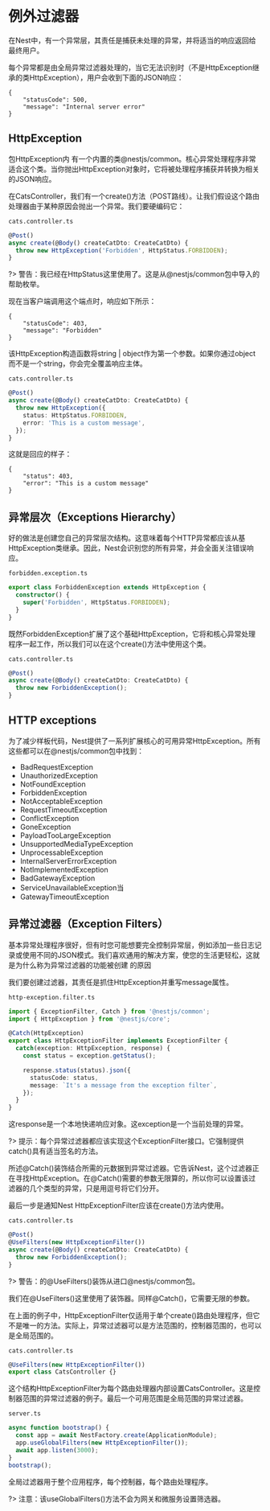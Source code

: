# 例外过滤器

在Nest中，有一个异常层，其责任是捕获未处理的异常，并将适当的响应返回给最终用户。


每个异常都是由全局异常过滤器处理的，当它无法识别时（不是HttpException继承的类HttpException），用户会收到下面的JSON响应：

```
{
    "statusCode": 500,
    "message": "Internal server error"
}
```

## HttpException

包HttpException内 有一个内置的类@nestjs/common。核心异常处理程序非常适合这个类。当你抛出HttpException对象时，它将被处理程序捕获并转换为相关的JSON响应。

在CatsController，我们有一个create()方法（POST路线）。让我们假设这个路由处理器由于某种原因会抛出一个异常。我们要硬编码它：

`cats.controller.ts`

```typescript
@Post()
async create(@Body() createCatDto: CreateCatDto) {
  throw new HttpException('Forbidden', HttpStatus.FORBIDDEN);
}
```

?> 警告：我已经在HttpStatus这里使用了。这是从@nestjs/common包中导入的帮助枚举。

现在当客户端调用这个端点时，响应如下所示：

```
{
    "statusCode": 403,
    "message": "Forbidden"
}
```

该HttpException构造函数将string | object作为第一个参数。如果你通过object而不是一个string，你会完全覆盖响应主体。

`cats.controller.ts`

```typescript
@Post()
async create(@Body() createCatDto: CreateCatDto) {
  throw new HttpException({
    status: HttpStatus.FORBIDDEN,
    error: 'This is a custom message',
  });
}
```

这就是回应的样子：

```
{
    "status": 403,
    "error": "This is a custom message"
}
```

## 异常层次（Exceptions Hierarchy）

好的做法是创建您自己的异常层次结构。这意味着每个HTTP异常都应该从基HttpException类继承。因此，Nest会识别您的所有异常，并会全面关注错误响应。

`forbidden.exception.ts`

```typescript
export class ForbiddenException extends HttpException {
  constructor() {
    super('Forbidden', HttpStatus.FORBIDDEN);
  }
}
```

既然ForbiddenException扩展了这个基础HttpException，它将和核心异常处理程序一起工作，所以我们可以在这个create()方法中使用这个类。

`cats.controller.ts`

```typescript
@Post()
async create(@Body() createCatDto: CreateCatDto) {
  throw new ForbiddenException();
}
```

## HTTP exceptions

为了减少样板代码，Nest提供了一系列扩展核心的可用异常HttpException。所有这些都可以在@nestjs/common包中找到：

+ BadRequestException
+ UnauthorizedException
+ NotFoundException
+ ForbiddenException
+ NotAcceptableException
+ RequestTimeoutException
+ ConflictException
+ GoneException
+ PayloadTooLargeException
+ UnsupportedMediaTypeException
+ UnprocessableException
+ InternalServerErrorException
+ NotImplementedException
+ BadGatewayException
+ ServiceUnavailableException当
+ GatewayTimeoutException

## 异常过滤器（Exception Filters）
基本异常处理程序很好，但有时您可能想要完全控制异常层，例如添加一些日志记录或使用不同的JSON模式。我们喜欢通用的解决方案，使您的生活更轻松，这就是为什么称为异常过滤器的功能被创建 的原因

我们要创建过滤器，其责任是抓住HttpException并重写message属性。

`http-exception.filter.ts`

```typescript
import { ExceptionFilter, Catch } from '@nestjs/common';
import { HttpException } from '@nestjs/core';

@Catch(HttpException)
export class HttpExceptionFilter implements ExceptionFilter {
  catch(exception: HttpException, response) {
    const status = exception.getStatus();

    response.status(status).json({
      statusCode: status,
      message: `It's a message from the exception filter`,
    });
  }
}
```

这response是一个本地快递响应对象。这exception是一个当前处理的异常。

?> 提示：每个异常过滤器都应该实现这个ExceptionFilter接口。它强制提供catch()具有适当签名的方法。

所述@Catch()装饰结合所需的元数据到异常过滤器。它告诉Nest，这个过滤器正在寻找HttpException。在@Catch()需要的参数无限算的，所以你可以设置该过滤器的几个类型的异常，只是用逗号将它们分开。

最后一步是通知Nest HttpExceptionFilter应该在create()方法内使用。

`cats.controller.ts`

```typescript
@Post()
@UseFilters(new HttpExceptionFilter())
async create(@Body() createCatDto: CreateCatDto) {
  throw new ForbiddenException();
}
```

?> 警告：的@UseFilters()装饰从进口@nestjs/common包。

我们在@UseFilters()这里使用了装饰器。同样@Catch()，它需要无限的参数。

在上面的例子中，HttpExceptionFilter仅适用于单个create()路由处理程序，但它不是唯一的方法。实际上，异常过滤器可以是方法范围的，控制器范围的，也可以是全局范围的。

`cats.controller.ts`

```typescript
@UseFilters(new HttpExceptionFilter())
export class CatsController {}
```

这个结构HttpExceptionFilter为每个路由处理器内部设置CatsController。这是控制器范围的异常过滤器的例子。最后一个可用范围是全局范围的异常过滤器。

`server.ts`

```typescript
async function bootstrap() {
  const app = await NestFactory.create(ApplicationModule);
  app.useGlobalFilters(new HttpExceptionFilter());
  await app.listen(3000);
}
bootstrap();
```

全局过滤器用于整个应用程序，每个控制器，每个路由处理程序。

?> 注意：该useGlobalFilters()方法不会为网关和微服务设置筛选器。